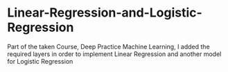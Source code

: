 # Linear-Regression-and-Logistic-Regression
Part of the taken Course, Deep Practice Machine Learning, I added the required layers in order to implement Linear Regression and another model for Logistic Regression  
